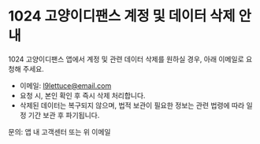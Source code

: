 # 1024 고양이디팬스 계정 및 데이터 삭제 안내

1024 고양이디팬스 앱에서 계정 및 관련 데이터 삭제를 원하실 경우, 아래 이메일로 요청해 주세요.

- 이메일: l9lettuce@email.com
- 요청 시, 본인 확인 후 즉시 삭제 처리합니다.
- 삭제된 데이터는 복구되지 않으며, 법적 보관이 필요한 정보는 관련 법령에 따라 일정 기간 보관 후 파기됩니다.

문의: 앱 내 고객센터 또는 위 이메일